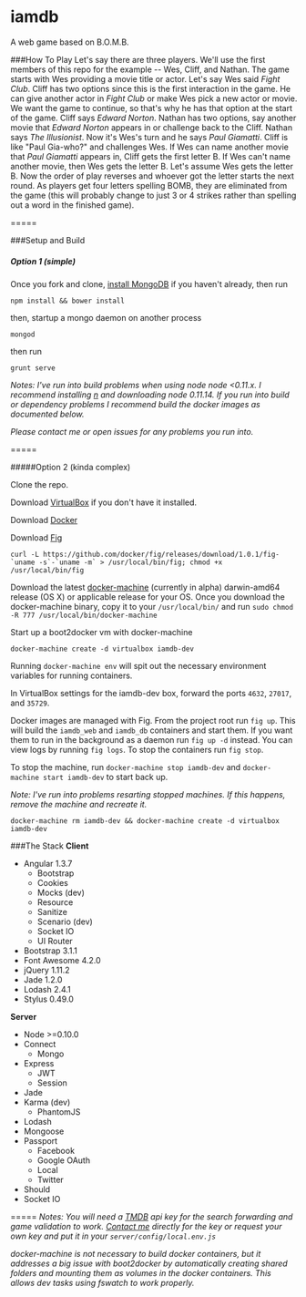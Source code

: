 iamdb
=====
A web game based on B.O.M.B.

###How To Play
Let's say there are three players.  We'll use the first members of this repo for the example -- Wes, Cliff, and Nathan.
The game starts with Wes providing a movie title or actor.  Let's say Wes said *Fight Club*.  Cliff has two options since this is the first interaction in the game.  He can give another actor in *Fight Club* or make Wes pick a new actor or movie.  We want the game to continue, so that's why he has that option at the start of the game.  Cliff says *Edward Norton*.  Nathan has two options, say another movie that *Edward Norton* appears in or challenge back to the Cliff.  Nathan says *The Illusionist*.  Now it's Wes's turn and he says *Paul Giamatti*.  Cliff is like "Paul Gia-who?" and challenges Wes.  If Wes can name another movie that *Paul Giamatti* appears in, Cliff gets the first letter B.  If Wes can't name another movie, then Wes gets the letter B.  Let's assume Wes gets the letter B.  Now the order of play reverses and whoever got the letter starts the next round.  As players get four letters spelling BOMB, they are eliminated from the game (this will probably change to just 3 or 4 strikes rather than spelling out a word in the finished game).

=====

###Setup and Build
##### Option 1 (simple)

Once you fork and clone, [install MongoDB](http://docs.mongodb.org/manual/tutorial/install-mongodb-on-os-x/) if you haven't already, then run
```
npm install && bower install
```
then, startup a mongo daemon on another process
```
mongod
```
then run
```
grunt serve
```
_Notes:_
_I've run into build problems when using node node <0.11.x.  I recommend installing [n](https://github.com/tj/n) and downloading node 0.11.14.  If you run into build or dependency problems I recommend build the docker images as documented below._

_Please contact me or open issues for any problems you run into._

=====

#####Option 2 (kinda complex)

Clone the repo.

Download [VirtualBox](https://www.virtualbox.org/wiki/Downloads) if you don't have it installed.

Download [Docker](https://docs.docker.com/installation/mac/)

Download [Fig](http://www.fig.sh/install.html)
```
curl -L https://github.com/docker/fig/releases/download/1.0.1/fig-`uname -s`-`uname -m` > /usr/local/bin/fig; chmod +x /usr/local/bin/fig
```

Download the latest [docker-machine](https://github.com/docker/machine/releases) (currently in alpha) darwin-amd64 release (OS X) or applicable release for your OS.
Once you download the docker-machine binary, copy it to your `/usr/local/bin/` and run
```sudo chmod -R 777 /usr/local/bin/docker-machine```

Start up a boot2docker vm with docker-machine
```
docker-machine create -d virtualbox iamdb-dev
```

Running `docker-machine env` will spit out the necessary environment variables for running containers.

In VirtualBox settings for the iamdb-dev box, forward the ports `4632`, `27017`, and `35729`.

Docker images are managed with Fig. From the project root run `fig up`. This will build the `iamdb_web` and `iamdb_db` containers and start them.  If you want them to run in the background as a daemon run `fig up -d` instead. You can view logs by running `fig logs`.  To stop the containers run `fig stop`.

To stop the machine, run `docker-machine stop iamdb-dev` and `docker-machine start iamdb-dev` to start back up. 

_Note: I've run into problems resarting stopped machines. If this happens, remove the machine and recreate it._

```
docker-machine rm iamdb-dev && docker-machine create -d virtualbox iamdb-dev
```

###The Stack
**Client**
- Angular 1.3.7
    - Bootstrap
    - Cookies
    - Mocks (dev)
    - Resource
    - Sanitize
    - Scenario (dev)
    - Socket IO
    - UI Router
- Bootstrap 3.1.1
- Font Awesome 4.2.0
- jQuery 1.11.2
- Jade 1.2.0
- Lodash 2.4.1
- Stylus 0.49.0

**Server**
- Node >=0.10.0
- Connect
    - Mongo
- Express
    - JWT
    - Session
- Jade
- Karma (dev)
    - PhantomJS
- Lodash
- Mongoose
- Passport
    - Facebook
    - Google OAuth
    - Local
    - Twitter
- Should
- Socket IO

=====
_Notes:_
_You will need a [TMDB](https://www.themoviedb.org/documentation/api) api key for the search forwarding and game validation to work.  [Contact me](https://github.com/wescravens) directly for the key or request your own key and put it in your `server/config/local.env.js`_

_docker-machine is not necessary to build docker containers, but it addresses a big issue with boot2docker by automatically creating shared folders and mounting them as volumes in the docker containers. This allows dev tasks using fswatch to work properly._
